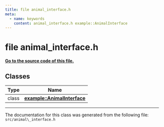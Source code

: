 ```yaml
---
title: file animal_interface.h
meta:
  - name: keywords
    content: animal_interface.h example::AnimalInterface
---
```


# file animal\_interface.h

**[Go to the source code of this file.](animal__interface_8h_source.md)**
## Classes

|Type|Name|
|-----|-----|
|class|[**example::AnimalInterface**](classexample_1_1_animal_interface.md)|




----------------------------------------
The documentation for this class was generated from the following file: `src/animal\_interface.h`
